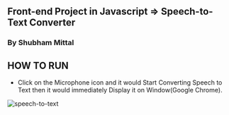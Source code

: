 ## Front-end Project in Javascript => Speech-to-Text Converter
### By Shubham Mittal

## HOW TO RUN

- Click on the Microphone icon and it would Start Converting Speech to Text then it would immediately Display it on Window(Google Chrome).

![speech-to-text](https://user-images.githubusercontent.com/46110216/51474737-36a3ec80-1da6-11e9-9a64-428ff2df55e7.png)

